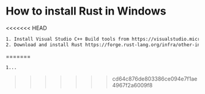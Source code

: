 # How to install Rust in Windows

<<<<<<< HEAD
```txt
1. Install Visual Studio C++ Build tools from https://visualstudio.microsoft.com/visual-cpp-build-tools/
2. Download and install Rust https://forge.rust-lang.org/infra/other-installation-methods.html#standalone
```



=======
```
1...
```
>>>>>>> cd64c876de803386ce094e7f1ae4967f2a6009f8
